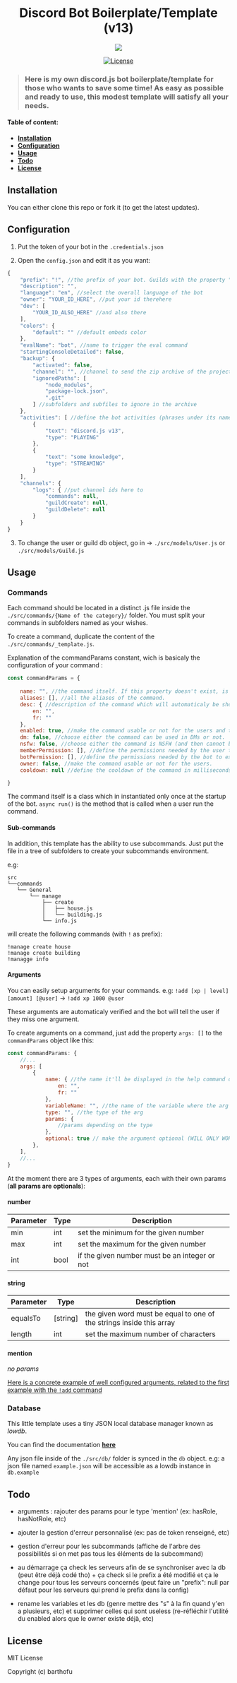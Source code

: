 <h1 align="center" font-weight="bold">Discord Bot Boilerplate/Template (v13)</h1>

<p align="center">
    <a href="http://forthebadge.com/" target="_blank">
    	<img src="http://forthebadge.com/images/badges/built-with-love.svg"
    </a>
</p>

<p align="center">
  <a href="https://opensource.org/licenses/MIT" target="_blank">
    <img src="https://img.shields.io/badge/License-MIT-blue.svg" alt="License">
  </a>
</p>

> ### Here is my own discord.js bot boilerplate/template for those who wants to save some time! As easy as possible and ready to use, this modest template will satisfy all your needs.

#### Table of content:

* **[Installation](#installation)**
* **[Configuration](#configuration)**
* **[Usage](#usage)**
* **[Todo](#todo)**
* **[License](#license)**

## Installation

You can either clone this repo or fork it (to get the latest updates).

## Configuration

1. Put the token of your bot in the `.credentials.json` 

2. Open the `config.json` and edit it as you want:

```js
{
    "prefix": "!", //the prefix of your bot. Guilds with the property "prefix": null in the guilds.json will automatically 
    "description": "",  
    "language": "en", //select the overall language of the bot
    "owner": "YOUR_ID_HERE", //put your id therehere
    "dev": [
        "YOUR_ID_ALSO_HERE" //and also there
    ],
    "colors": {
        "default": "" //default embeds color
    },
    "evalName": "bot", //name to trigger the eval command 
    "startingConsoleDetailed": false,
    "backup": {
        "activated": false, 
        "channel": "", //channel to send the zip archive of the project
        "ignoredPaths": [
            "node_modules",
            "package-lock.json",
            ".git"
        ] //subfolders and subfiles to ignore in the archive 
    },
    "activities": [ //define the bot activities (phrases under its name). Types can be: PLAYING, LISTENING, WATCHING, STREAMING
        {
            "text": "discord.js v13",
            "type": "PLAYING"
        },
        {
            "text": "some knowledge",
            "type": "STREAMING"
        }
    ],
    "channels": {
        "logs": { //put channel ids here to 
            "commands": null, 
            "guildCreate": null,
            "guildDelete": null
        }
    }
}
```

3. To change the user or guild db object, go in -> `./src/models/User.js` or `./src/models/Guild.js`

## Usage

### Commands

Each command should be located in a distinct .js file inside the `./src/commands/{Name of the category}/` folder. You must split your commands in subfolders named as your wishes.

To create a command, duplicate the content of the `./src/commands/_template.js`.

Explanation of the commandParams constant, wich is basicaly the configuration of your command :

```js
const commandParams = {
    
    name: "", //the command itself. If this property doesn't exist, is nullish or equal to an empty string, the command name will automaticaly be the filename.
    aliases: [], //all the aliases of the command.
    desc: { //description of the command which will automaticaly be shown in the help command.
        en: "", 
        fr: ""
    },
    enabled: true, //make the command usable or not for the users and the devs.
    dm: false, //choose either the command can be used in DMs or not.
    nsfw: false, //choose either the command is NSFW (and then cannot be use outside an NSFW channel) or not.
    memberPermission: [], //define the permissions needed by the user to execute the command (e.g: ['ADMINISTRATOR'])
    botPermission: [], //define the permissions needed by the bot to execute the command
    owner: false, //make the command usable or not for the users.
    cooldown: null //define the cooldown of the command in milliseconds.

}
```

The command itself is a class which in instantiated only once at the startup of the bot. 
`async run()` is the method that is called when a user run the command.


#### Sub-commands

In addition, this template has the ability to use subcommands. Just put the file in a tree of subfolders to create your subcommands environment.

e.g: 
```
src 
└──commands
   └── General
       └── manage    
           ├── create
           │   ├── house.js
           │   └── building.js
           └── info.js
```
will create the following commands (with `!` as prefix):
```
!manage create house
!manage create building
!managge info
```

#### Arguments

You can easily setup arguments for your commands. 
e.g: `!add [xp | level] [amount] [@user]` -> `!add xp 1000 @user`

These arguments are automaticaly verified and the bot will tell the user if they miss one argument.

To create arguments on a command, just add the property `args: []` to the `commandParams` object like this:
```js
const commandParams: {
    //...
    args: [
        {
            name: { //the name it'll be displayed in the help command or the error messages (can be a simple string if you don't use multiple languages)
                en: "", 
                fr: ""
            },
            variableName: "", //the name of the variable where the arg gonna be stored. It is accessible in the object 'args' within the commands.
            type: "", //the type of the arg
            params: {
                //params depending on the type
            },
            optional: true // make the argument optional (WILL ONLY WORK ON THE LAST ARGUMENT!)
        },
    ],
    //...
}
```

At the moment there are 3 types of arguments, each with their own params (**all params are optionals**):

#### number

| Parameter | Type | Description |
| --- | --- | --- |
| min | int | set the minimum for the given number |
| max | int | set the maximum for the given number |
| int | bool | if the given number must be an integer or not |

#### string

| Parameter | Type | Description |
| --- | --- | --- |
| equalsTo | [string] | the given word must be equal to one of the strings inside this array |
| length | int | set the maximum number of characters |

#### mention

*no params*

[Here is a concrete example of well configured arguments, related to the first example with the `!add` command](https://pastebin.com/KWueLYMN)
### Database

This little template uses a tiny JSON local database manager known as *lowdb*.

You can find the documentation **[here](https://github.com/typicode/lowdb)**

Any json file inside of the `./src/db/` folder is synced in the `db` object. 
e.g: a json file named `example.json` will be accessible as a lowdb instance in `db.example`

## Todo

* arguments : rajouter des params pour le type 'mention' (ex: hasRole, hasNotRole, etc)

* ajouter la gestion d'erreur personnalisé (ex: pas de token renseigné, etc)

* gestion d'erreur pour les subcommands (affiche de l'arbre des possibilités si on met pas tous les éléments de la subcommand)

* au démarrage ça check les serveurs afin de se synchroniser avec la db (peut être déjà codé tho) + ça check si le prefix a été modifié et ça le change pour tous les serveurs concernés (peut faire un "prefix": null par défaut pour les serveurs qui prend le prefix dans la config)

* rename les variables et les db (genre mettre des "s" à la fin quand y'en a plusieurs, etc) et supprimer celles qui sont useless (re-réfléchir l'utilité du enabled alors que le owner existe déjà, etc)

## License
MIT License

Copyright (c) barthofu